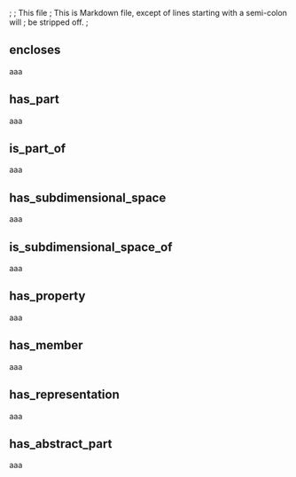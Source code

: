 ;
; This file
; This is Markdown file, except of lines starting with a semi-colon will
; be stripped off.
;


## encloses
aaa

## has_part
aaa

## is_part_of
aaa

## has_subdimensional_space
aaa

## is_subdimensional_space_of
aaa

## has_property
aaa

## has_member
aaa

## has_representation
aaa

## has_abstract_part
aaa
